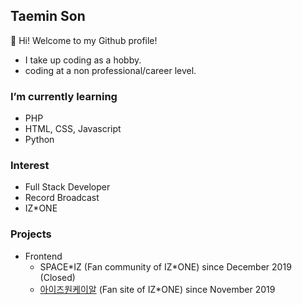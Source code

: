 ## Taemin Son
👋 Hi! Welcome to my Github profile!
- I take up coding as a hobby.
- coding at a non professional/career level.

### I’m currently learning
- PHP
- HTML, CSS, Javascript
- Python

### Interest
- Full Stack Developer
- Record Broadcast
- IZ\*ONE

### Projects
- Frontend
  - SPACE*IZ (Fan community of IZ\*ONE) since December 2019 (Closed)
  - [아이즈원케이알](https://iz-one.kr/) (Fan site of IZ\*ONE) since November 2019
